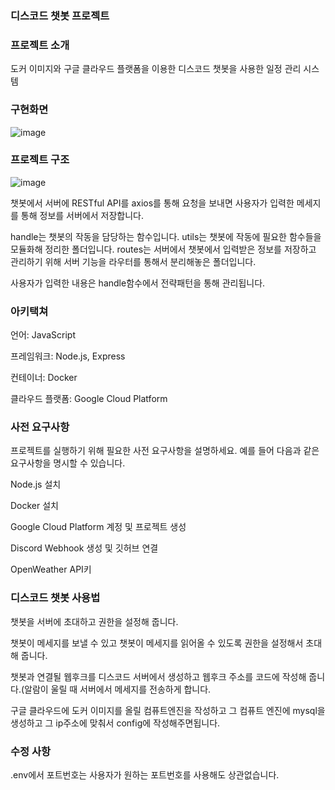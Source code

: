 ### 디스코드 챗봇 프로젝트

### 프로젝트 소개
도커 이미지와 구글 클라우드 플랫폼을 이용한 디스코드 챗봇을 사용한 일정 관리 시스템

### 구현화면
![image](https://github.com/akftod4007/DiscordBot/assets/113909192/be63fe03-359c-4c7c-a226-58f1f71218eb)



### 프로젝트 구조
![image](https://github.com/akftod4007/DiscordBot/assets/113909192/f5640688-0ba5-43a4-90f7-a67f8b9d942a)

챗봇에서 서버에 RESTful API를 axios를 통해 요청을 보내면 사용자가 입력한 메세지를 통해 정보를 서버에서 저장합니다.

handle는 챗봇의 작동을 담당하는 함수입니다.
utils는 챗봇에 작동에 필요한 함수들을 모듈화해 정리한 폴더입니다.
routes는 서버에서 챗봇에서 입력받은 정보를 저장하고 관리하기 위해 서버 기능을 라우터를 통해서 분리해놓은 폴더입니다.

사용자가 입력한 내용은 handle함수에서 전략패턴을 통해 관리됩니다.

### 아키택쳐
언어: JavaScript

프레임워크: Node.js, Express

컨테이너: Docker

클라우드 플랫폼: Google Cloud Platform

### 사전 요구사항
프로젝트를 실행하기 위해 필요한 사전 요구사항을 설명하세요. 예를 들어 다음과 같은 요구사항을 명시할 수 있습니다.

Node.js 설치

Docker 설치

Google Cloud Platform 계정 및 프로젝트 생성

Discord Webhook 생성 및 깃허브 연결

OpenWeather API키


###   디스코드 챗봇 사용법
챗봇을 서버에 초대하고 권한을 설정해 줍니다.

챗봇이 메세지를 보낼 수 있고 챗봇이 메세지를 읽어올 수 있도록 권한을 설정해서 초대해 줍니다.

챗봇과 연결될 웹후크를 디스코드 서버에서 생성하고 웹후크 주소를 코드에 작성해 줍니다.(알람이 울릴 때 서버에서 메세지를 전송하게 합니다.

구글 클라우드에 도커 이미지를 올릴 컴퓨트엔진을 작성하고 그 컴퓨트 엔진에 mysql을 생성하고 그 ip주소에 맞춰서 config에 작성해주면됩니다.

### 수정 사항
.env에서 포트번호는 사용자가 원하는 포트번호를 사용해도 상관없습니다.

